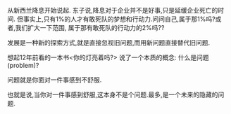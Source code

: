 
从新西兰降息开始说起.
东子说,降息对于企业并不是好事,只是延缓企业死亡的时间.
但事实上,只有1%的人才有敢死队的梦想和行动力.问问自己,属于那1%吗?或者,我们扩大一下范围, 属于那有敢死队的行动力的2%吗??

发展是一种新的探索方式,就是直接忽视旧问题,而用新问题直接替代旧问题.

想起12年前看的一本书<你的灯亮着吗?> 说了一个本质的概念: 什么是问题(problem)?

问题就是你面对一件事感到不舒服. 

也就是说,当你对一件事感到舒服,这本身不是个问题.最多,是一个未来的隐藏的问题.




